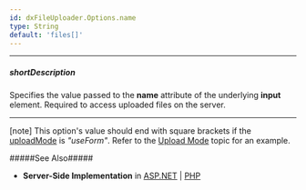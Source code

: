 ```yaml
---
id: dxFileUploader.Options.name
type: String
default: 'files[]'
---
```

---
##### shortDescription
Specifies the value passed to the **name** attribute of the underlying **input** element. Required to access uploaded files on the server.

---
[note] This option's value should end with square brackets if the [uploadMode](/api-reference/10%20UI%20Widgets/dxFileUploader/1%20Configuration/uploadMode.md '/Documentation/ApiReference/UI_Widgets/dxFileUploader/Configuration/#uploadMode') is *"useForm"*. Refer to the [Upload Mode](/concepts/05%20Widgets/FileUploader/20%20Upload%20Files/05%20Client-Side%20Settings/05%20Upload%20Mode.md '/Documentation/Guide/Widgets/FileUploader/Upload_Files/Client-Side_Settings/#Upload_Mode') topic for an example.

#####See Also#####
- **Server-Side Implementation** in [ASP.NET](/concepts/05%20Widgets/FileUploader/20%20Upload%20Files/10%20Server-Side%20Implementation%20in%20ASP.NET '/Documentation/Guide/Widgets/FileUploader/Upload_Files/Server-Side_Implementation_in_ASP.NET/') | [PHP](/concepts/05%20Widgets/FileUploader/20%20Upload%20Files/20%20Server-Side%20Implementation%20in%20PHP '/Documentation/Guide/Widgets/FileUploader/Upload_Files/Server-Side_Implementation_in_PHP/')